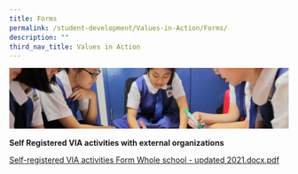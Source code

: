 ```yaml
---
title: Forms
permalink: /student-development/Values-in-Action/Forms/
description: ""
third_nav_title: Values in Action
---
```

![](/images/Student-Development_v2.jpg)

<b>Self Registered VIA activities with external organizations</b>

[Self-registered VIA activities Form Whole school - updated 2021.docx.pdf](/files/Self-registered%20VIA%20activities%20Form%20Whole%20school%20-%20updated%202021.pdf)